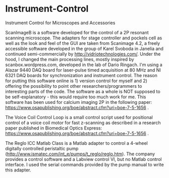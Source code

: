 # Instrument-Control
Instrument Control for Microscopes and Accessories

ScanImageB is a software developed for the control of a 2P resonant scanning microscope. The adapters for stage controller and pockels cell as well as the look and feel of the GUI are taken from Scanimage 4.2, a freely accessible software developed in the group of Karel Svoboda in Janelia and continued semi-commercially by http://vidriotechnologies.com/.
Under the hood, I changed the main processing lines, mostly inspired by scanbox.wordpress.com, developed in the lab of Dario Ringach. I'm using a Alazar 9440 DAQ board for laser-pulse timed acquisition at 80 MHz and NI 6321 DAQ boards for synchronization and instrument control.
The reason for putting this software online is 1) version control for myself and 2) offering the possibility to point other researchers/programmers to interesting parts of the code. The software as a whole is NOT supposed to be self-explanatory - this would require too much work for me.
This software has been used for calcium imaging 2P in the following paper: https://www.osapublishing.org/boe/abstract.cfm?uri=boe-7-5-1656 .

The Voice Coil Control Loop is a small control script used for positional control of a voice coil motor for fast z-scanning as described in a research paper published in Biomedical Optics Express: https://www.osapublishing.org/boe/abstract.cfm?uri=boe-7-5-1656 .

The Reglo ICC Matlab Class is a Matlab adapter to control a 4-wheel digitally controlled peristaltic pump (http://www.ismatec.com/int_e/pumps/t_reglo/reglo.htm). The company provides a control software and a Labview control VI, but no Matlab control interface. I used the serial commands provided by the pump manual to write this adapter.
